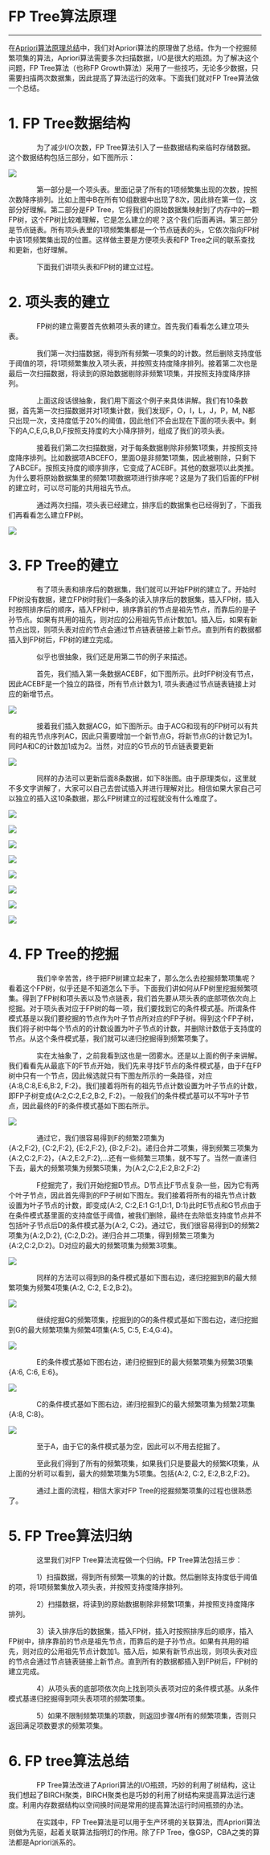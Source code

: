 # FP Tree算法原理

---

在[Apriori算法原理总结](/ml/associative/apriori.md)中，我们对Apriori算法的原理做了总结。作为一个挖掘频繁项集的算法，Apriori算法需要多次扫描数据，I/O是很大的瓶颈。为了解决这个问题，FP Tree算法（也称FP Growth算法）采用了一些技巧，无论多少数据，只需要扫描两次数据集，因此提高了算法运行的效率。下面我们就对FP Tree算法做一个总结。

# 1. FP Tree数据结构

　　　　为了减少I/O次数，FP Tree算法引入了一些数据结构来临时存储数据。这个数据结构包括三部分，如下图所示：

![](http://images2015.cnblogs.com/blog/1042406/201701/1042406-20170119165628718-395589856.png)

　　　　第一部分是一个项头表。里面记录了所有的1项频繁集出现的次数，按照次数降序排列。比如上图中B在所有10组数据中出现了8次，因此排在第一位，这部分好理解。第二部分是FP Tree，它将我们的原始数据集映射到了内存中的一颗FP树，这个FP树比较难理解，它是怎么建立的呢？这个我们后面再讲。第三部分是节点链表。所有项头表里的1项频繁集都是一个节点链表的头，它依次指向FP树中该1项频繁集出现的位置。这样做主要是方便项头表和FP Tree之间的联系查找和更新，也好理解。

　　　　下面我们讲项头表和FP树的建立过程。

# 2. 项头表的建立

　　　　FP树的建立需要首先依赖项头表的建立。首先我们看看怎么建立项头表。

　　　　我们第一次扫描数据，得到所有频繁一项集的的计数。然后删除支持度低于阈值的项，将1项频繁集放入项头表，并按照支持度降序排列。接着第二次也是最后一次扫描数据，将读到的原始数据剔除非频繁1项集，并按照支持度降序排列。

　　　　上面这段话很抽象，我们用下面这个例子来具体讲解。我们有10条数据，首先第一次扫描数据并对1项集计数，我们发现F，O，I，L，J，P，M, N都只出现一次，支持度低于20%的阈值，因此他们不会出现在下面的项头表中。剩下的A,C,E,G,B,D,F按照支持度的大小降序排列，组成了我们的项头表。

　　　　接着我们第二次扫描数据，对于每条数据剔除非频繁1项集，并按照支持度降序排列。比如数据项ABCEFO，里面O是非频繁1项集，因此被剔除，只剩下了ABCEF。按照支持度的顺序排序，它变成了ACEBF。其他的数据项以此类推。为什么要将原始数据集里的频繁1项数据项进行排序呢？这是为了我们后面的FP树的建立时，可以尽可能的共用祖先节点。

　　　　通过两次扫描，项头表已经建立，排序后的数据集也已经得到了，下面我们再看看怎么建立FP树。

![](http://images2015.cnblogs.com/blog/1042406/201701/1042406-20170119161846125-505903867.png)

# 3. FP Tree的建立

　　　　有了项头表和排序后的数据集，我们就可以开始FP树的建立了。开始时FP树没有数据，建立FP树时我们一条条的读入排序后的数据集，插入FP树，插入时按照排序后的顺序，插入FP树中，排序靠前的节点是祖先节点，而靠后的是子孙节点。如果有共用的祖先，则对应的公用祖先节点计数加1。插入后，如果有新节点出现，则项头表对应的节点会通过节点链表链接上新节点。直到所有的数据都插入到FP树后，FP树的建立完成。

　　　　似乎也很抽象，我们还是用第二节的例子来描述。

　　　　首先，我们插入第一条数据ACEBF，如下图所示。此时FP树没有节点，因此ACEBF是一个独立的路径，所有节点计数为1, 项头表通过节点链表链接上对应的新增节点。

![](http://images2015.cnblogs.com/blog/1042406/201701/1042406-20170119163935296-1386696266.png)

　　　　接着我们插入数据ACG，如下图所示。由于ACG和现有的FP树可以有共有的祖先节点序列AC，因此只需要增加一个新节点G，将新节点G的计数记为1。同时A和C的计数加1成为2。当然，对应的G节点的节点链表要更新

![](http://images2015.cnblogs.com/blog/1042406/201701/1042406-20170119164235343-504556889.png)

　　　　同样的办法可以更新后面8条数据，如下8张图。由于原理类似，这里就不多文字讲解了，大家可以自己去尝试插入并进行理解对比。相信如果大家自己可以独立的插入这10条数据，那么FP树建立的过程就没有什么难度了。

![](http://images2015.cnblogs.com/blog/1042406/201701/1042406-20170119165253265-145701384.png)



![](http://images2015.cnblogs.com/blog/1042406/201701/1042406-20170119165307640-1886233741.png)



![](http://images2015.cnblogs.com/blog/1042406/201701/1042406-20170119165315890-467841267.png)



![](http://images2015.cnblogs.com/blog/1042406/201701/1042406-20170119165326484-481251658.png)



![](http://images2015.cnblogs.com/blog/1042406/201701/1042406-20170119165335968-745891027.png)



![](http://images2015.cnblogs.com/blog/1042406/201701/1042406-20170119165346437-1176754608.png)



![](http://images2015.cnblogs.com/blog/1042406/201701/1042406-20170119165356531-138078582.png)



![](http://images2015.cnblogs.com/blog/1042406/201701/1042406-20170119165427593-1237891371.png)





# 4. FP Tree的挖掘

　　　　我们辛辛苦苦，终于把FP树建立起来了，那么怎么去挖掘频繁项集呢？看着这个FP树，似乎还是不知道怎么下手。下面我们讲如何从FP树里挖掘频繁项集。得到了FP树和项头表以及节点链表，我们首先要从项头表的底部项依次向上挖掘。对于项头表对应于FP树的每一项，我们要找到它的条件模式基。所谓条件模式基是以我们要挖掘的节点作为叶子节点所对应的FP子树。得到这个FP子树，我们将子树中每个节点的的计数设置为叶子节点的计数，并删除计数低于支持度的节点。从这个条件模式基，我们就可以递归挖掘得到频繁项集了。

　　　　实在太抽象了，之前我看到这也是一团雾水。还是以上面的例子来讲解。我们看看先从最底下的F节点开始，我们先来寻找F节点的条件模式基，由于F在FP树中只有一个节点，因此候选就只有下图左所示的一条路径，对应{A:8,C:8,E:6,B:2, F:2}。我们接着将所有的祖先节点计数设置为叶子节点的计数，即FP子树变成{A:2,C:2,E:2,B:2, F:2}。一般我们的条件模式基可以不写叶子节点，因此最终的F的条件模式基如下图右所示。

![](http://images2015.cnblogs.com/blog/1042406/201701/1042406-20170119170723421-1812925376.png)

　　　　通过它，我们很容易得到F的频繁2项集为{A:2,F:2}, {C:2,F:2}, {E:2,F:2}, {B:2,F:2}。递归合并二项集，得到频繁三项集为{A:2,C:2,F:2}，{A:2,E:2,F:2},...还有一些频繁三项集，就不写了。当然一直递归下去，最大的频繁项集为频繁5项集，为{A:2,C:2,E:2,B:2,F:2}

　　　　F挖掘完了，我们开始挖掘D节点。D节点比F节点复杂一些，因为它有两个叶子节点，因此首先得到的FP子树如下图左。我们接着将所有的祖先节点计数设置为叶子节点的计数，即变成{A:2, C:2,E:1 G:1,D:1, D:1}此时E节点和G节点由于在条件模式基里面的支持度低于阈值，被我们删除，最终在去除低支持度节点并不包括叶子节点后D的条件模式基为{A:2, C:2}。通过它，我们很容易得到D的频繁2项集为{A:2,D:2}, {C:2,D:2}。递归合并二项集，得到频繁三项集为{A:2,C:2,D:2}。D对应的最大的频繁项集为频繁3项集。

![](http://images2015.cnblogs.com/blog/1042406/201701/1042406-20170119171924093-1331841220.png)

　　　　同样的方法可以得到B的条件模式基如下图右边，递归挖掘到B的最大频繁项集为频繁4项集{A:2, C:2, E:2,B:2}。

![](http://images2015.cnblogs.com/blog/1042406/201701/1042406-20170119205610265-1248946944.png)

　　　　继续挖掘G的频繁项集，挖掘到的G的条件模式基如下图右边，递归挖掘到G的最大频繁项集为频繁4项集{A:5, C:5, E:4,G:4}。

![](http://images2015.cnblogs.com/blog/1042406/201701/1042406-20170119205839703-739252492.png)

　　　　E的条件模式基如下图右边，递归挖掘到E的最大频繁项集为频繁3项集{A:6, C:6, E:6}。

![](http://images2015.cnblogs.com/blog/1042406/201701/1042406-20170119210046375-59327550.png)

　　　　C的条件模式基如下图右边，递归挖掘到C的最大频繁项集为频繁2项集{A:8, C:8}。

![](http://images2015.cnblogs.com/blog/1042406/201701/1042406-20170119210254812-1959388744.png)

　　　　至于A，由于它的条件模式基为空，因此可以不用去挖掘了。

　　　　至此我们得到了所有的频繁项集，如果我们只是要最大的频繁K项集，从上面的分析可以看到，最大的频繁项集为5项集。包括{A:2, C:2, E:2,B:2,F:2}。

　　　　通过上面的流程，相信大家对FP Tree的挖掘频繁项集的过程也很熟悉了。

# 5. FP Tree算法归纳

　　　　这里我们对FP Tree算法流程做一个归纳。FP Tree算法包括三步：

　　　　1）扫描数据，得到所有频繁一项集的的计数。然后删除支持度低于阈值的项，将1项频繁集放入项头表，并按照支持度降序排列。

　　　　2）扫描数据，将读到的原始数据剔除非频繁1项集，并按照支持度降序排列。

　　　　3）读入排序后的数据集，插入FP树，插入时按照排序后的顺序，插入FP树中，排序靠前的节点是祖先节点，而靠后的是子孙节点。如果有共用的祖先，则对应的公用祖先节点计数加1。插入后，如果有新节点出现，则项头表对应的节点会通过节点链表链接上新节点。直到所有的数据都插入到FP树后，FP树的建立完成。

　　　　4）从项头表的底部项依次向上找到项头表项对应的条件模式基。从条件模式基递归挖掘得到项头表项项的频繁项集。

　　　　5）如果不限制频繁项集的项数，则返回步骤4所有的频繁项集，否则只返回满足项数要求的频繁项集。

# 6. FP tree算法总结

　　　　FP Tree算法改进了Apriori算法的I/O瓶颈，巧妙的利用了树结构，这让我们想起了BIRCH聚类，BIRCH聚类也是巧妙的利用了树结构来提高算法运行速度。利用内存数据结构以空间换时间是常用的提高算法运行时间瓶颈的办法。

　　　　在实践中，FP Tree算法是可以用于生产环境的关联算法，而Apriori算法则做为先驱，起着关联算法指明灯的作用。除了FP Tree，像GSP，CBA之类的算法都是Apriori派系的。

